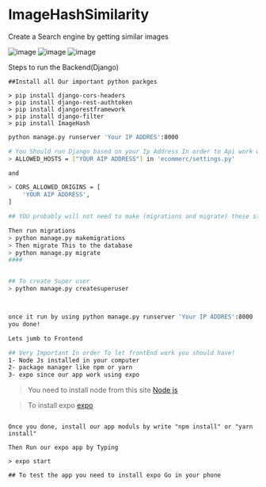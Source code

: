 # ImageHashSimilarity

Create a Search engine by getting similar images


![image](images/1e386572-cf9c-420d-8f8b-3c43fce322f8.png?raw=true "Title")
![image](images/d9e38ade-0faa-4cf4-9dc0-f493c49d9185.png?raw=true "Title")
![image](images/df236404-28b8-4380-9f17-4ea657e781ad.png?raw=true "Title")


Steps to run the Backend(Django)

```
##Install all Our important python packges

> pip install django-cors-headers
> pip install django-rest-authtoken
> pip install djangorestframework
> pip install django-filter
> pip install ImageHash
```

```sh
python manage.py runserver 'Your IP ADDRES':8000

# You Should run Django based on your Ip Address In order to Api work with the Frontend and add you ip in 
> ALLOWED_HOSTS = ["YOUR AIP ADDRESS"] in 'ecommerc/settings.py'

and

> CORS_ALLOWED_ORIGINS = [
    'YOUR AIP ADDRESS',
]

## YOU probably will not need to make (migrations and migrate) these steps since the SQLite is already uploaded with the project!I am not sure. You only need to create SuperUser

Then run migrations
> python manage.py makemigrations
> Then migrate This to the database 
> python manage.py migrate
####


## To create Super user
> python manage.py createsuperuser



once it run by using python manage.py runserver 'Your IP ADDRES':8000 
you done! 

Lets jumb to Frontend 


```
```sh
## Very Important In order To let frontEnd work you should have! 
1- Node Js installed in your computer 
2- package manager like npm or yarn
3- expo since our app work using expo 

```
> You need to install node from this site [Node js](https://nodejs.org/en/download/)

> To install expo [expo](https://docs.expo.dev/get-started/installation/)

```

Once you done, install our app moduls by write "npm install" or "yarn install"

Then Run our expo app by Typing

> expo start

## To test the app you need to install expo Go in your phone


